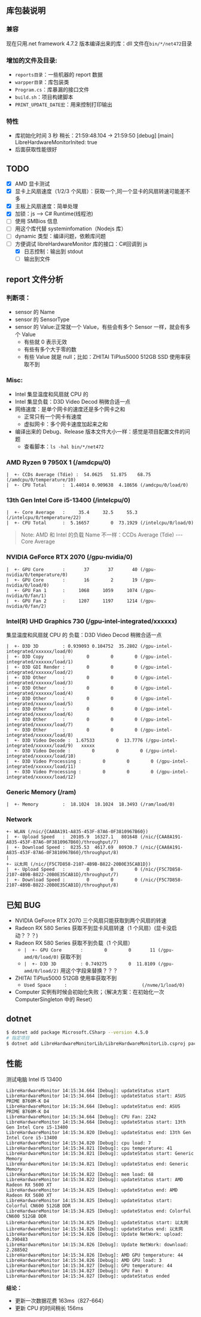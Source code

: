## 库包装说明

### 兼容

现在只用.net framework 4.7.2 版本编译出来的库：dll 文件在`bin/*/net472`目录

### 增加的文件及目录:

-   `reports目录`：一些机器的 report 数据
-   `warpper目录`：库包装类
-   `Program.cs`：库暴漏的接口文件
-   `build.sh`：项目构建脚本
-   `PRINT_UPDATE_DATE宏`：用来控制打印输出

### 特性

-   库初始化时间 3 秒 稍长：21:59:48.104 -> 21:59:50 [debug] [main] LibreHardwareMonitorInited: true
-   后面获取性能很好

## TODO

-   [x] AMD 显卡测试
-   [x] 显卡上风扇速度（1/2/3 个风扇）：获取一个,同一个显卡的风扇转速可能差不多
-   [x] 主板上风扇速度：简单处理
-   [x] 加锁：js --> C# Runtime(线程池)
-   [ ] 使用 SMBios 信息
-   [ ] 用这个库代替 systeminfomation（Nodejs 库）
-   [ ] dynamic 类型：编译问题，依赖库问题
-   [ ] 方便调试 libreHardwareMonitor 库的接口：C#回调到 js
    -   [x] 日志控制：输出到 stdout
    -   [ ] 输出到文件

## report 文件分析

### 判断项：

-   sensor 的 Name
-   sensor 的 SensorType
-   sensor 的 Value:正常就一个 Value，有些会有多个 Sensor 一样，就会有多个 Value
    -   有些就 0 表示无效
    -   有些有多个大于零的数
    -   有些 Value 就是 null；比如：ZHITAI TiPlus5000 512GB SSD 使用率获取不到

### Misc:

-   Intel 集显温度和风扇就 CPU 的
-   Intel 集显负载：D3D Video Decod 稍微合适一点
-   网络速度：是单个网卡的速度还是多个网卡之和
    -   正常只有一个网卡有速度
    -   虚拟网卡：多个网卡速度加起来之和
-   编译出来的 Debug、Release 版本文件大小一样：感觉是项目配置文件的问题
    -   查看脚本：`ls -hal bin/*/net472`

### AMD Ryzen 9 7950X 1 (/amdcpu/0)

```log
|  +- CCDs Average (Tdie) :  54.0625   51.875    68.75 (/amdcpu/0/temperature/10)
|  +- CPU Total      :  1.44014 0.909638  4.18656 (/amdcpu/0/load/0)
```

### 13th Gen Intel Core i5-13400 (/intelcpu/0)

```log
|  +- Core Average   :     35.4     32.5     55.3 (/intelcpu/0/temperature/22)
|  +- CPU Total      :  5.16657        0  73.1929 (/intelcpu/0/load/0)
```

> Note: AMD 和 Intel 的负载 Name 不一样：CCDs Average (Tdie) --- Core Average

### NVIDIA GeForce RTX 2070 (/gpu-nvidia/0)

```log
|  +- GPU Core       :       37       37       40 (/gpu-nvidia/0/temperature/0)
|  +- GPU Core       :       16        2       19 (/gpu-nvidia/0/load/0)
|  +- GPU Fan 1      :     1068     1059     1074 (/gpu-nvidia/0/fan/1)
|  +- GPU Fan 2      :     1207     1197     1214 (/gpu-nvidia/0/fan/2)
```

### Intel(R) UHD Graphics 730 (/gpu-intel-integrated/xxxxxx)

集显温度和风扇就 CPU 的
负载：D3D Video Decod 稍微合适一点

```log
|  +- D3D 3D         : 0.939093 0.104752  35.2802 (/gpu-intel-integrated/xxxxxx/load/0)
|  +- D3D Copy       :        0        0        0 (/gpu-intel-integrated/xxxxxx/load/1)
|  +- D3D GDI Render :        0        0        0 (/gpu-intel-integrated/xxxxxx/load/2)
|  +- D3D Other      :        0        0        0 (/gpu-intel-integrated/xxxxxx/load/3)
|  +- D3D Other      :        0        0        0 (/gpu-intel-integrated/xxxxxx/load/4)
|  +- D3D Other      :        0        0        0 (/gpu-intel-integrated/xxxxxx/load/5)
|  +- D3D Other      :        0        0        0 (/gpu-intel-integrated/xxxxxx/load/6)
|  +- D3D Other      :        0        0        0 (/gpu-intel-integrated/xxxxxx/load/7)
|  +- D3D Other      :        0        0        0 (/gpu-intel-integrated/xxxxxx/load/8)
|  +- D3D Video Decode :  1.67533        0  13.7776 (/gpu-intel-integrated/xxxxxx/load/9)   xxxxx
|  +- D3D Video Decode :        0        0        0 (/gpu-intel-integrated/xxxxxx/load/10)
|  +- D3D Video Processing :        0        0        0 (/gpu-intel-integrated/xxxxxx/load/11)
|  +- D3D Video Processing :        0        0        0 (/gpu-intel-integrated/xxxxxx/load/12)
```

### Generic Memory (/ram)

```log
|  +- Memory         :  18.1024  18.1024  18.3493 (/ram/load/0)
```

### Network

```log
+- WLAN (/nic/{CAA8A191-A835-453F-87A6-0F3810967B60})
|  +- Upload Speed   :  20105.9  16327.1   801648 (/nic/{CAA8A191-A835-453F-87A6-0F3810967B60}/throughput/7)
|  +- Download Speed :  8235.53  4617.69  80930.7 (/nic/{CAA8A191-A835-453F-87A6-0F3810967B60}/throughput/8)
|
+- 以太网 (/nic/{F5C7D858-2107-4B9B-B822-20B0E35CAB1D})
|  +- Upload Speed   :        0        0        0 (/nic/{F5C7D858-2107-4B9B-B822-20B0E35CAB1D}/throughput/7)
|  +- Download Speed :        0        0        0 (/nic/{F5C7D858-2107-4B9B-B822-20B0E35CAB1D}/throughput/8)
```

## 已知 BUG

-   NVIDIA GeForce RTX 2070 三个风扇只能获取到两个风扇的转速
-   Radeon RX 580 Series 获取不到显卡风扇转速（1 个风扇）(显卡没启动？？？)
-   Radeon RX 580 Series 获取不到负载（1 个风扇）
    -   `|  +- GPU Core       :        0        0       11 (/gpu-amd/0/load/0)` 获取不到
    -   `|  +- D3D 3D         : 0.749275        0  11.8109 (/gpu-amd/0/load/2)` 用这个字段来替换？？？
-   ZHITAI TiPlus5000 512GB 使用率获取不到
    -   `Used Space     :                            (/nvme/1/load/0)`
-   Computer 实例有时候会初始化失败；（解决方案：在初始化一次 ComputerSingleton 中的 Reset）

## dotnet

```bash
$ dotnet add package Microsoft.CSharp --version 4.5.0
# 指定项目
$ dotnet add LibreHardwareMonitorLib/LibreHardwareMonitorLib.csproj package Microsoft.CSharp --version 4.7.0
```

## 性能

测试电脑 Intel I5 13400

```log
LibreHardwareMonitor 14:15:34.664 [Debug]: updateStatus start
LibreHardwareMonitor 14:15:34.664 [Debug]: updateStatus start: ASUS PRIME B760M-K D4
LibreHardwareMonitor 14:15:34.664 [Debug]: updateStatus end: ASUS PRIME B760M-K D4
LibreHardwareMonitor 14:15:34.664 [Debug]: CPU Fan: 2242
LibreHardwareMonitor 14:15:34.664 [Debug]: updateStatus start: 13th Gen Intel Core i5-13400
LibreHardwareMonitor 14:15:34.820 [Debug]: updateStatus end: 13th Gen Intel Core i5-13400
LibreHardwareMonitor 14:15:34.820 [Debug]: cpu load: 7
LibreHardwareMonitor 14:15:34.821 [Debug]: cpu temperature: 41
LibreHardwareMonitor 14:15:34.821 [Debug]: updateStatus start: Generic Memory
LibreHardwareMonitor 14:15:34.821 [Debug]: updateStatus end: Generic Memory
LibreHardwareMonitor 14:15:34.822 [Debug]: mem load: 68
LibreHardwareMonitor 14:15:34.822 [Debug]: updateStatus start: AMD Radeon RX 5600 XT
LibreHardwareMonitor 14:15:34.825 [Debug]: updateStatus end: AMD Radeon RX 5600 XT
LibreHardwareMonitor 14:15:34.825 [Debug]: updateStatus start: Colorful CN600 512GB DDR
LibreHardwareMonitor 14:15:34.825 [Debug]: updateStatus end: Colorful CN600 512GB DDR
LibreHardwareMonitor 14:15:34.825 [Debug]: updateStatus start: 以太网
LibreHardwareMonitor 14:15:34.826 [Debug]: updateStatus end: 以太网
LibreHardwareMonitor 14:15:34.826 [Debug]: Update NetWork: upload: 0.390483
LibreHardwareMonitor 14:15:34.826 [Debug]: Update NetWork: download: 2.288502
LibreHardwareMonitor 14:15:34.826 [Debug]: AMD GPU temperature: 44
LibreHardwareMonitor 14:15:34.826 [Debug]: AMD GPU load: 3
LibreHardwareMonitor 14:15:34.827 [Debug]: GPU temperature: 44
LibreHardwareMonitor 14:15:34.827 [Debug]: GPU Fan: 0
LibreHardwareMonitor 14:15:34.827 [Debug]: updateStatus ended
```

**结论：**

-   更新一次数据花费 163ms（827-664）
-   更新 CPU 的时间稍长 156ms
